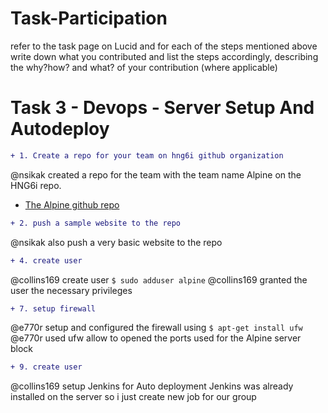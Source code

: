 # Task-Participation
refer to the task page on Lucid and for each of the steps mentioned above write down what you contributed and list the steps accordingly, describing the why?how? and what? of your contribution (where applicable)
# Task 3 - Devops - Server Setup And Autodeploy 
```diff
+ 1. Create a repo for your team on hng6i github organization 
```
@nsikak created a repo for the team with the team name Alpine on the HNG6i repo.
* [The Alpine github repo](https://github.com/hngi/Alpine)

``` diff
+ 2. push a sample website to the repo
```
@nsikak also push a very basic website to the repo 

```diff
+ 4. create user
```
@collins169 create user
         ```
        $ sudo adduser alpine
        ```
@collins169 granted the user the necessary privileges

```diff
+ 7. setup firewall
```
@e770r setup and configured the firewall using 
        ```
        $ apt-get install ufw
        ```
 @e770r used ufw allow to opened the ports used for the Alpine server block


```diff
+ 9. create user
```
@collins169 setup Jenkins for Auto deployment
Jenkins was already installed on the server so i just create new job for our group
